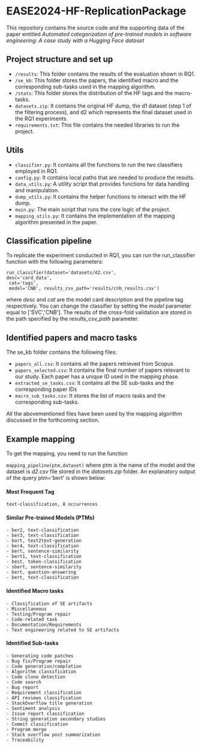 # EASE2024-HF-ReplicationPackage


This repository contains the source code and the supporting data of the paper entitled *Automated categorization of pre-trained models in software engineering: A case study with a Hugging Face dataset*





## Project structure and set up

- `/results`: This folder contains the results of the evaluation shown in RQ1.
- `/se_kb`: This folder stores the papers, the identified macro and the corresponding sub-tasks used in the mapping algorithm.
- `/stats`: This folder stores the distribution of the HF tags and the macro-tasks.
- `datasets.zip`: It contains the original HF dump, the d1 dataset (step 1 of the filtering process), and d2 which represents the final dataset used in the RQ1 experiments.
- `requirements.txt`: This file contains the needed libraries to run the project. 




## Utils

- `classifier.py`: It contains all the functions to run the two classifiers employed in RQ1.
- `config.py`: It contains local paths that are needed to produce the results.
- `data_utils.py`: A utility script that provides functions for data handling and manipulation.
- `dump_utils.py`: It contains the helper functions to interact with the HF dump.
- `main.py`: The main script that runs the core logic of the project.
- `mapping_utils.py`: It contains the implementation of the mapping algorithm presented in the paper.


## Classification pipeline

To replicate the experiment conducted in RQ1, you can run the 
run_classifier function with the following parameters:

``` 
run_classifier(dataset='datasets/d2.csv',
desc='card_data',
 cat='tags', 
 model='CNB', results_csv_path='results/cnb_results.csv') 
 ```

where *desc* and *cat* are the model card description and the pipeline tag respectively. You can change the classifier by setting the *model* parameter equal to ['SVC','CNB']. The results of the cross-fold validation are stored in the path specified by the *results_csv_path* parameter.   

## Identified papers and macro tasks

The se_kb folder contains the following files:

- `papers_all.csv`: It contains all the papers retrieved from Scopus
- `papers_selected.csv`: It contains the final number of papers relevant to our study. Each paper has a unique ID used in the mapping phase. 
- `extracted_se_tasks.csv`: It contains all the SE sub-tasks and the corresponding paper IDs
- `macro_sub_tasks.csv`: It stores the list of macro tasks and the corresponding sub-tasks.


All the abovementioned files have been used by the mapping algorithm discussed in the forthcoming section. 





## Example mapping

To get the mapping, you need to run the function 

`mapping_pipeline(ptm,dataset)` where ptm is the name of the model and the dataset is *d2.csv* file stored in the *datasets.zip* folder. An explanatory output of the query ptm='bert' is shown below:




#### Most Frequent Tag
``` text-classification, 8 occurrences ```

#### Similar Pre-trained Models (PTMs)

```
- ber2, text-classification
- ber3, text-classification
- bort, text2text-generation
- ber4, text-classification
- bert, sentence-similarity
- bert1, text-classification
- best, token-classification
- sbert, sentence-similarity
- bert, question-answering
- bert, text-classification
```


#### Identified Macro tasks
```
- Classification of SE artifacts
- Miscellaneous
- Testing/Program repair
- Code-related task
- Documentation/Requirements
- Text engineering related to SE artifacts 
```

#### Identified Sub-tasks

```
- Generating code patches
- Bug fix/Program repair
- Code generation/completion
- Algorithm classification
- Code clone detection
- Code search 
- Bug report
- Requirement classification
- API reviews classification
- StackOverflow title generation
- Sentiment analysis 
- Issue report classification
- String generation secondary studies
- Commit classification
- Program merge
- Stack overflow post summarization
- Traceability
```




